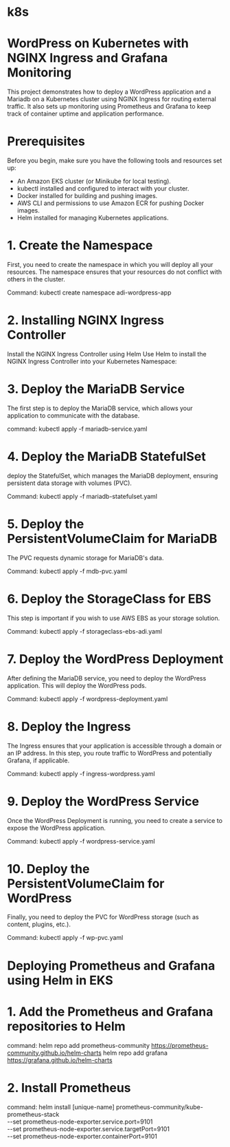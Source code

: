 # k8s
# WordPress on Kubernetes with NGINX Ingress and Grafana Monitoring
This project demonstrates how to deploy a WordPress application and a Mariadb on a Kubernetes cluster using NGINX Ingress for routing external traffic. It also sets up monitoring using Prometheus and Grafana to keep track of container uptime and application performance.

# Prerequisites
Before you begin, make sure you have the following tools and resources set up:

- An Amazon EKS cluster (or Minikube for local testing).
- kubectl installed and configured to interact with your cluster.
- Docker installed for building and pushing images.
- AWS CLI and permissions to use Amazon ECR for pushing Docker images.
- Helm installed for managing Kubernetes applications.



# 1. Create the Namespace
First, you need to create the namespace in which you will deploy all your resources. The namespace ensures that your resources do not conflict with others in the cluster.

Command: kubectl create namespace adi-wordpress-app

# 2. Installing NGINX Ingress Controller
Install the NGINX Ingress Controller using Helm
Use Helm to install the NGINX Ingress Controller into your Kubernetes Namespace:


# 3. Deploy the MariaDB Service
The first step is to deploy the MariaDB service, which allows your application to communicate with the database.

command: kubectl apply -f mariadb-service.yaml

# 4. Deploy the MariaDB StatefulSet
deploy the StatefulSet, which manages the MariaDB deployment, ensuring persistent data storage with volumes (PVC).

Command: kubectl apply -f mariadb-statefulset.yaml

# 5. Deploy the PersistentVolumeClaim for MariaDB
The PVC requests dynamic storage for MariaDB's data.

Command: kubectl apply -f mdb-pvc.yaml

# 6. Deploy the StorageClass for EBS
This step is important if you wish to use AWS EBS as your storage solution.

Command: kubectl apply -f storageclass-ebs-adi.yaml

# 7. Deploy the WordPress Deployment
After defining the MariaDB service, you need to deploy the WordPress application. This will deploy the WordPress pods.

Command: kubectl apply -f wordpress-deployment.yaml

# 8. Deploy the Ingress
The Ingress ensures that your application is accessible through a domain or an IP address. In this step, you route traffic to WordPress and potentially Grafana, if applicable.

Command: kubectl apply -f ingress-wordpress.yaml

# 9. Deploy the WordPress Service
Once the WordPress Deployment is running, you need to create a service to expose the WordPress application.

Command: kubectl apply -f wordpress-service.yaml

# 10. Deploy the PersistentVolumeClaim for WordPress
Finally, you need to deploy the PVC for WordPress storage (such as content, plugins, etc.).

Command: kubectl apply -f wp-pvc.yaml

# Deploying Prometheus and Grafana using Helm in EKS

# 1. Add the Prometheus and Grafana repositories to Helm

command: helm repo add prometheus-community https://prometheus-community.github.io/helm-charts
         helm repo add grafana https://grafana.github.io/helm-charts

# 2. Install Prometheus

command: helm install [unique-name]  prometheus-community/kube-prometheus-stack \
  --set prometheus-node-exporter.service.port=9101 \
  --set prometheus-node-exporter.service.targetPort=9101 \
  --set prometheus-node-exporter.containerPort=9101


